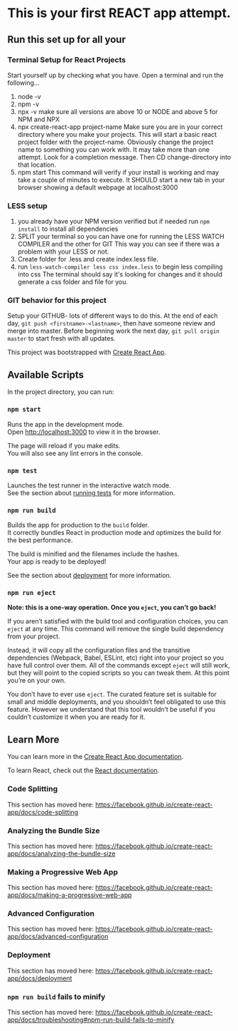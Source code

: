 # This is your first REACT app attempt.
## Run this set up for all your 

### Terminal Setup for React Projects
Start yourself up by checking what you have. Open a terminal and run the following...
1. node -v
2. npm -v
3. npx -v 
make sure all versions are above 10 or NODE and above 5 for NPM and NPX
4. npx create-react-app project-name
Make sure you are in your correct directory where you make your projects. 
This will start a basic react project folder with the project-name.
Obviously change the project name to something you can work with. 
It may take more than one attempt. Look for a completion message. Then CD change-directory into that location.
5. npm start
This command will verify if your install is working and may take a couple of minutes to execute. It SHOULD
start a new tab in your browser showing a default webpage at localhost:3000

### LESS setup
1. you already have your NPM version verified but if needed run `npm install` to install all dependencies
2. SPLIT your terminal so you can have one for running the LESS WATCH COMPILER and the other for GIT
This way you can see if there was a problem with your LESS or not.
3. Create folder for .less and create index.less file.
3. run `less-watch-compiler less css index.less` to begin less compiling into css
The terminal should say it's looking for changes and it should generate a css folder and file for you.

### GIT behavior for this project
Setup your GITHUB- lots of different ways to do this.
At the end of each day, `git push <firstname>-<lastname>`, then have someone review and merge into master.
Before beginning work the next day, `git pull origin master` to start fresh with all updates.



This project was bootstrapped with [Create React App](https://github.com/facebook/create-react-app).

## Available Scripts

In the project directory, you can run:

### `npm start`

Runs the app in the development mode.<br>
Open [http://localhost:3000](http://localhost:3000) to view it in the browser.

The page will reload if you make edits.<br>
You will also see any lint errors in the console.

### `npm test`

Launches the test runner in the interactive watch mode.<br>
See the section about [running tests](https://facebook.github.io/create-react-app/docs/running-tests) for more information.

### `npm run build`

Builds the app for production to the `build` folder.<br>
It correctly bundles React in production mode and optimizes the build for the best performance.

The build is minified and the filenames include the hashes.<br>
Your app is ready to be deployed!

See the section about [deployment](https://facebook.github.io/create-react-app/docs/deployment) for more information.

### `npm run eject`

**Note: this is a one-way operation. Once you `eject`, you can’t go back!**

If you aren’t satisfied with the build tool and configuration choices, you can `eject` at any time. This command will remove the single build dependency from your project.

Instead, it will copy all the configuration files and the transitive dependencies (Webpack, Babel, ESLint, etc) right into your project so you have full control over them. All of the commands except `eject` will still work, but they will point to the copied scripts so you can tweak them. At this point you’re on your own.

You don’t have to ever use `eject`. The curated feature set is suitable for small and middle deployments, and you shouldn’t feel obligated to use this feature. However we understand that this tool wouldn’t be useful if you couldn’t customize it when you are ready for it.

## Learn More

You can learn more in the [Create React App documentation](https://facebook.github.io/create-react-app/docs/getting-started).

To learn React, check out the [React documentation](https://reactjs.org/).

### Code Splitting

This section has moved here: https://facebook.github.io/create-react-app/docs/code-splitting

### Analyzing the Bundle Size

This section has moved here: https://facebook.github.io/create-react-app/docs/analyzing-the-bundle-size

### Making a Progressive Web App

This section has moved here: https://facebook.github.io/create-react-app/docs/making-a-progressive-web-app

### Advanced Configuration

This section has moved here: https://facebook.github.io/create-react-app/docs/advanced-configuration

### Deployment

This section has moved here: https://facebook.github.io/create-react-app/docs/deployment

### `npm run build` fails to minify

This section has moved here: https://facebook.github.io/create-react-app/docs/troubleshooting#npm-run-build-fails-to-minify
